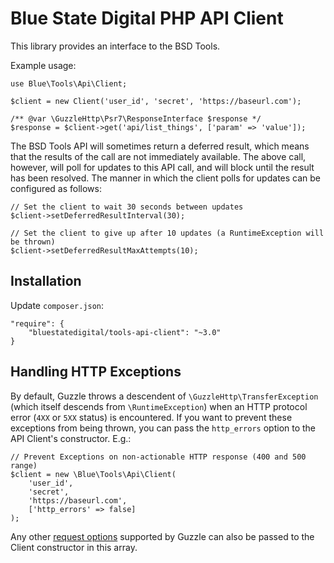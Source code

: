 Blue State Digital PHP API Client
=================================

This library provides an interface to the BSD Tools.

Example usage:

```
use Blue\Tools\Api\Client;

$client = new Client('user_id', 'secret', 'https://baseurl.com');

/** @var \GuzzleHttp\Psr7\ResponseInterface $response */
$response = $client->get('api/list_things', ['param' => 'value']);
```

The BSD Tools API will sometimes return a deferred result, which means that the results of the call are not immediately available. The above call, however, will poll for updates to this API call, and will block until the result has been resolved. The manner in which the client polls for updates can be configured as follows:

```
// Set the client to wait 30 seconds between updates
$client->setDeferredResultInterval(30);

// Set the client to give up after 10 updates (a RuntimeException will be thrown)
$client->setDeferredResultMaxAttempts(10);
```

Installation
------------

Update `composer.json`:
```
"require": {
    "bluestatedigital/tools-api-client": "~3.0"
}
```

Handling HTTP Exceptions
------------------
By default, Guzzle throws a descendent of `\GuzzleHttp\TransferException` (which itself descends from `\RuntimeException`) when an HTTP protocol error (`4XX` or `5XX` status) is encountered. If you want to prevent these exceptions from being thrown, you can pass the `http_errors` option to the API Client's constructor. E.g.:

```
// Prevent Exceptions on non-actionable HTTP response (400 and 500 range)
$client = new \Blue\Tools\Api\Client(
    'user_id', 
    'secret', 
    'https://baseurl.com',
    ['http_errors' => false]    
);
```
Any other [request options](http://docs.guzzlephp.org/en/latest/request-options.html) supported by Guzzle can also be passed to the Client constructor in this array.